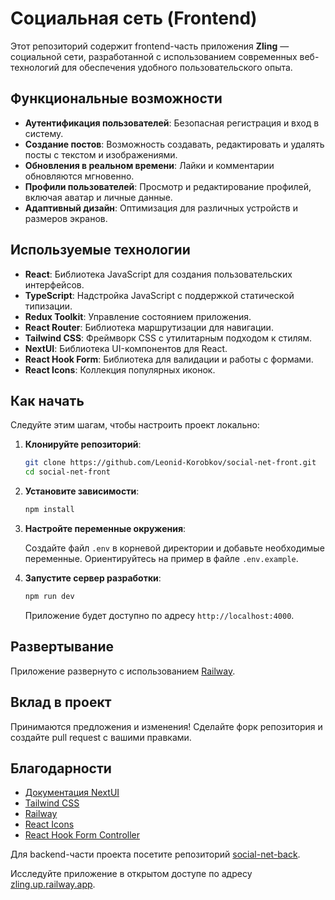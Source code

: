 # Социальная сеть (Frontend)

Этот репозиторий содержит frontend-часть приложения **Zling** — социальной сети, разработанной с использованием современных веб-технологий для обеспечения удобного пользовательского опыта.

## Функциональные возможности

- **Аутентификация пользователей**: Безопасная регистрация и вход в систему.
- **Создание постов**: Возможность создавать, редактировать и удалять посты с текстом и изображениями.
- **Обновления в реальном времени**: Лайки и комментарии обновляются мгновенно.
- **Профили пользователей**: Просмотр и редактирование профилей, включая аватар и личные данные.
- **Адаптивный дизайн**: Оптимизация для различных устройств и размеров экранов.

## Используемые технологии

- **React**: Библиотека JavaScript для создания пользовательских интерфейсов.
- **TypeScript**: Надстройка JavaScript с поддержкой статической типизации.
- **Redux Toolkit**: Управление состоянием приложения.
- **React Router**: Библиотека маршрутизации для навигации.
- **Tailwind CSS**: Фреймворк CSS с утилитарным подходом к стилям.
- **NextUI**: Библиотека UI-компонентов для React.
- **React Hook Form**: Библиотека для валидации и работы с формами.
- **React Icons**: Коллекция популярных иконок.

## Как начать

Следуйте этим шагам, чтобы настроить проект локально:

1. **Клонируйте репозиторий**:

   ```bash
   git clone https://github.com/Leonid-Korobkov/social-net-front.git
   cd social-net-front
   ```

2. **Установите зависимости**:

   ```bash
   npm install
   ```

3. **Настройте переменные окружения**:

   Создайте файл `.env` в корневой директории и добавьте необходимые переменные. Ориентируйтесь на пример в файле `.env.example`.

4. **Запустите сервер разработки**:

   ```bash
   npm run dev
   ```

   Приложение будет доступно по адресу `http://localhost:4000`.

## Развертывание

Приложение развернуто с использованием [Railway](https://railway.app/).

## Вклад в проект

Принимаются предложения и изменения! Сделайте форк репозитория и создайте pull request с вашими правками.

## Благодарности

- [Документация NextUI](https://nextui.org/docs/)
- [Tailwind CSS](https://tailwindcss.com/)
- [Railway](https://railway.app/)
- [React Icons](https://react-icons.github.io/react-icons/)
- [React Hook Form Controller](https://react-hook-form.com/docs/usecontroller/controller)

Для backend-части проекта посетите репозиторий [social-net-back](https://github.com/Leonid-Korobkov/social-net-back).

Исследуйте приложение в открытом доступе по адресу [zling.up.railway.app](https://zling.up.railway.app/).
